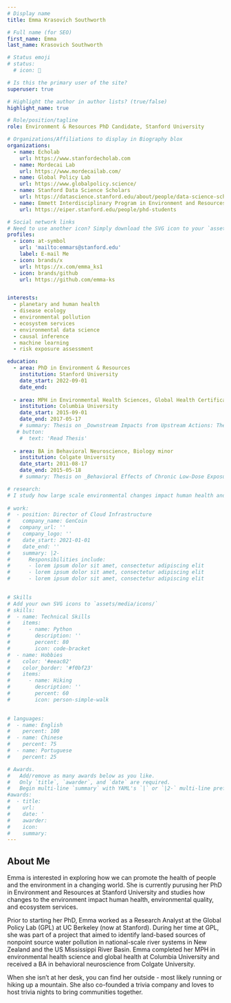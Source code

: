 ```yaml
---
# Display name
title: Emma Krasovich Southworth

# Full name (for SEO)
first_name: Emma
last_name: Krasovich Southworth

# Status emoji
# status:
  # icon: 🌲

# Is this the primary user of the site?
superuser: true

# Highlight the author in author lists? (true/false)
highlight_name: true

# Role/position/tagline
role: Environment & Resources PhD Candidate, Stanford University

# Organizations/Affiliations to display in Biography blox
organizations:
  - name: Echolab
    url: https://www.stanfordecholab.com
  - name: Mordecai Lab
    url: https://www.mordecailab.com/
  - name: Global Policy Lab
    url: https://www.globalpolicy.science/
  - name: Stanford Data Science Scholars
    url: https://datascience.stanford.edu/about/people/data-science-scholars
  - name: Emmett Interdisciplinary Program in Environment and Resources (E-IPER)
    url: https://eiper.stanford.edu/people/phd-students

# Social network links
# Need to use another icon? Simply download the SVG icon to your `assets/media/icons/` folder.
profiles:
  - icon: at-symbol
    url: 'mailto:emmars@stanford.edu'
    label: E-mail Me
  - icon: brands/x
    url: https://x.com/emma_ks1
  - icon: brands/github
    url: https://github.com/emma-ks


interests:
  - planetary and human health
  - disease ecology
  - environmental pollution
  - ecosystem services
  - environmental data science
  - causal inference
  - machine learning
  - risk exposure assessment

education:
  - area: PhD in Environment & Resources
    institution: Stanford University
    date_start: 2022-09-01
    date_end: 
    
  - area: MPH in Environmental Health Sciences, Global Health Certificate
    institution: Columbia University
    date_start: 2015-09-01
    date_end: 2017-05-17
    # summary: Thesis on _Downstream Impacts from Upstream Actions: The Toll of Food Production on Water Quality and Health Outcomes in Sub-Saharan Africa_. Supervised by [Prof Jeff Shaman](https://blogs.cuit.columbia.edu/jls106/).
   # button:
    #  text: 'Read Thesis'
    
  - area: BA in Behavioral Neuroscience, Biology minor
    institution: Colgate University
    date_start: 2011-08-17
    date_end: 2015-05-18
    # summary: Thesis on _Behavioral Effects of Chronic Low-Dose Exposure to the Environmental Water Pollutant Venlafaxine (Effexor) on the crayfish species Orconectus rusticus_. Supervised by [Prof Ann Tierney](https://www.colgate.edu/about/directory/atierney).

# research:
# I study how large scale environmental changes impact human health and environmental quality with a focus on natural disasters such as wildfires and tropical cylones. I leverage different types and scales of data, including field collected ecological data to remotely sensed data to epidemiological data on human health outcomes, and I relate these datasets together by drawing on methods and tools from various disciplines, such as machine learning, causal inference, and exposure assessment. My current research focuses on measuring the impact of tropical cylones on global dengue burden and quantifying the extent to which wildfires imapct downstream drinking water quality and human health. I am co-advised by Erin Mordecai (Mordecai Lab) and Marshall Burke (Echolab), and I am a Associate doctoral fellow in Solomon Hsiang's Global Policy Lab. I am a NSF Graduate Research Fellow, a Stanford EDGE Fellow, and a Stanford Data Science Scholar.
     
# work:
#  - position: Director of Cloud Infrastructure
#    company_name: GenCoin
#   company_url: ''
#    company_logo: ''
#    date_start: 2021-01-01
#    date_end: ''
#    summary: |2-
#      Responsibilities include:
#      - lorem ipsum dolor sit amet, consectetur adipiscing elit
#      - lorem ipsum dolor sit amet, consectetur adipiscing elit
#      - lorem ipsum dolor sit amet, consectetur adipiscing elit
  

# Skills
# Add your own SVG icons to `assets/media/icons/`
# skills:
#  - name: Technical Skills
#    items:
#      - name: Python
#        description: ''
#        percent: 80
#        icon: code-bracket
#  - name: Hobbies
#    color: '#eeac02'
#    color_border: '#f0bf23'
#    items:
#      - name: Hiking
#        description: ''
#        percent: 60
#        icon: person-simple-walk
      

# languages:
#  - name: English
#    percent: 100
#  - name: Chinese
#    percent: 75
#  - name: Portuguese
#    percent: 25

# Awards.
#   Add/remove as many awards below as you like.
#   Only `title`, `awarder`, and `date` are required.
#   Begin multi-line `summary` with YAML's `|` or `|2-` multi-line prefix and indent 2 spaces below.
#awards:
#  - title: 
#    url: 
#    date: '
#    awarder: 
#    icon: 
#    summary: 
---
```


## About Me

Emma is interested in exploring how we can promote the health of people and the environment in a changing world. She is currently purusing her PhD in Environment and Resources at Stanford University and studies how changes to the environment impact human health, environmental quality, and ecosystem services.

Prior to starting her PhD, Emma worked as a Research Analyst at the Global Policy Lab (GPL) at UC Berkeley (now at Stanford). During her time at GPL, she was part of a project that aimed to identify land-based sources of nonpoint source water pollution in national-scale river systems in New Zealand and the US Mississippi River Basin. Emma completed her MPH in environmental health science and global health at Columbia University and received a BA in behavioral neuroscience from Colgate University.

When she isn’t at her desk, you can find her outside - most likely running or hiking up a mountain. She also co-founded a trivia company and loves to host trivia nights to bring communities together.



